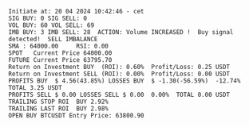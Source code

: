     Initiate at: 20 04 2024 10:42:46 - cet
    SIG BUY: 0 SIG SELL: 0  
    VOL BUY: 60 VOL SELL: 69
    IMB BUY: 3 IMB SELL: 28  ACTION: Volume INCREASED !  Buy signal detected!  SELL IMBALANCE
    SMA : 64000.00     RSI: 0.00
    SPOT   Current Price 64000.00
    FUTURE Current Price 63795.70
    Return on Investment BUY  (ROI): 0.60%  Profit/Loss: 0.25 USDT
    Return on Investment SELL (ROI): 0.00%  Profit/Loss: 0.00 USDT
    PROFITS BUY  $ 4.56(43.85%) LOSSES BUY  $ -1.30(-56.59%)  -12.74%  TOTAL 3.25 USDT
    PROFITS SELL $ 0.00 LOSSES SELL $ 0.00  0.00%  TOTAL 0.00 USDT
    TRAILING STOP ROI  BUY 2.92%
    TRAILING LAST ROI  BUY 2.98%
    OPEN BUY BTCUSDT Entry Price: 63800.90
